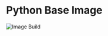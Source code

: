 # Python Base Image
![Image Build](https://github.com/bn-apps/python/actions/workflows/docker-image.yml/badge.svg)